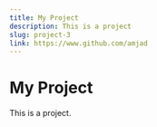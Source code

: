 ```yaml
---
title: My Project
description: This is a project
slug: project-3
link: https://www.github.com/amjad
---
```


# My Project

This is a project.
